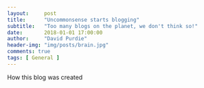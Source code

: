 ```yaml
---
layout:     post
title:      "Uncommonsense starts blogging"
subtitle:   "Too many blogs on the planet, we don't think so!"
date:       2018-01-01 17:00:00
author:     "David Purdie"
header-img: "img/posts/brain.jpg"
comments: true
tags: [ General ]
---
```


How this blog was created
